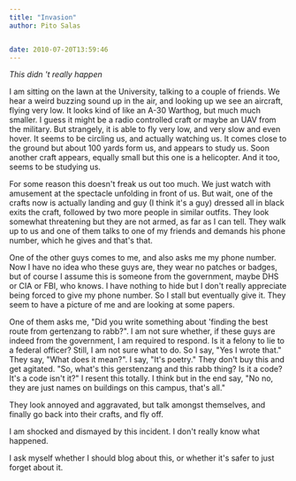 ```yaml
---
title: "Invasion"
author: Pito Salas


date: 2010-07-20T13:59:46
---
```




_This didn 't really happen_

I am sitting on the lawn at the University, talking to a couple of friends. We
hear a weird buzzing sound up in the air, and looking up we see an aircraft,
flying very low. It looks kind of like an A-30 Warthog, but much much smaller.
I guess it might be a radio controlled craft or maybe an UAV from the
military. But strangely, it is able to fly very low, and very slow and even
hover. It seems to be circling us, and actually watching us. It comes close to
the ground but about 100 yards form us, and appears to study us. Soon another
craft appears, equally small but this one is a helicopter. And it too, seems
to be studying us.

For some reason this doesn't freak us out too much. We just watch with
amusement at the spectacle unfolding in front of us. But wait, one of the
crafts now is actually landing and guy (I think it's a guy) dressed all in
black exits the craft, followed by two more people in similar outfits. They
look somewhat threatening but they are not armed, as far as I can tell. They
walk up to us and one of them talks to one of my friends and demands his phone
number, which he gives and that's that.

One of the other guys comes to me, and also asks me my phone number. Now I
have no idea who these guys are, they wear no patches or badges, but of course
I assume this is someone from the government, maybe DHS or CIA or FBI, who
knows. I have nothing to hide but I don't really appreciate being forced to
give my phone number. So I stall but eventually give it. They seem to have a
picture of me and are looking at some papers.

One of them asks me, "Did you write something about 'finding the best route
from gertenzang to rabb?". I am not sure whether, if these guys are indeed
from the government, I am required to respond. Is it a felony to lie to a
federal officer? Still, I am not sure what to do. So I say, "Yes I wrote
that." They say, "What does it mean?". I say, "It's poetry." They don't buy
this and get agitated. "So, what's this gerstenzang and this rabb thing? Is it
a code? It's a code isn't it?" I resent this totally. I think but in the end
say, "No no, they are just names on buildings on this campus, that's all."

They look annoyed and aggravated, but talk amongst themselves, and finally go
back into their crafts, and fly off.

I am shocked and dismayed by this incident. I don't really know what happened.

I ask myself whether I should blog about this, or whether it's safer to just
forget about it.


